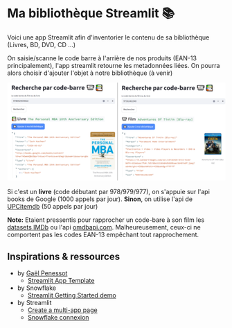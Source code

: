 # Ma bibliothèque Streamlit 📚

Voici une app Streamlit afin d'inventorier le contenu de sa bibliothèque (Livres, BD, DVD, CD ...)

On saisie/scanne le code barre à l'arrière de nos produits (EAN-13 principalement), l'app streamlit retourne les metadonnées liées.
On pourra alors choisir d'ajouter l'objet à notre bibliothèque (à venir)

![demo_recherche_codebarre](./demo_recherche_codebarre.png)

Si c'est un **livre** (code débutant par 978/979/977), on s'appuie sur l'api books de Google (1000 appels par jour). **Sinon**, on utilise l'api de [UPCitemdb](https://www.upcitemdb.com/api/explorer#!/lookup/get_trial_lookup) (50 appels par jour)

**Note:** Etaient pressentis pour rapprocher un code-bare à son film les [datasets IMDb](https://developer.imdb.com/non-commercial-datasets/) ou l'api [omdbapi.com](https://www.omdbapi.com). Malheureusement, ceux-ci ne comportent pas les codes EAN-13 empêchant tout rapprochement.

## Inspirations & ressources

- by [Gaël Penessot](https://github.com/gpenessot)
  - [Streamlit App Template](https://github.com/gpenessot/streamlit-app-template)
- by Snowflake
  - [Streamlit Getting Started demo](https://docs.snowflake.com/en/developer-guide/streamlit/getting-started#build-your-first-sis-app)
- by Streamlit
  - [Create a multi-app page](https://docs.streamlit.io/get-started/tutorials/create-a-multipage-app)
  - [Snowflake connexion](https://docs.streamlit.io/develop/tutorials/databases/snowflake#write-your-streamlit-app)
